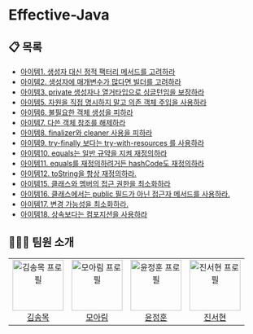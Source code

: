 # Effective-Java

## 📋 목록
- [아이템1. 생성자 대신 정적 팩터리 메서드를 고려하라](https://github.com/kakao-tech-study/Effective-Java/blob/main/Chapter2-Object-creation-and-destruction/%EC%95%84%EC%9D%B4%ED%85%9C1.%20%EC%83%9D%EC%84%B1%EC%9E%90%20%EB%8C%80%EC%8B%A0%20%EC%A0%95%EC%A0%81%20%ED%8C%A9%ED%84%B0%EB%A6%AC%20%EB%A9%94%EC%84%9C%EB%93%9C%EB%A5%BC%20%EA%B3%A0%EB%A0%A4%ED%95%98%EB%9D%BC.md)
- [아이템2. 생성자에 매개변수가 많다면 빌더를 고려하라](https://github.com/kakao-tech-study/Effective-Java/blob/main/Chapter2-Object-creation-and-destruction/%EC%95%84%EC%9D%B4%ED%85%9C2.%20%EC%83%9D%EC%84%B1%EC%9E%90%EC%97%90%20%EB%A7%A4%EA%B0%9C%EB%B3%80%EC%88%98%EA%B0%80%20%EB%A7%8E%EB%8B%A4%EB%A9%B4%20%EB%B9%8C%EB%8D%94%EB%A5%BC%20%EA%B3%A0%EB%A0%A4%ED%95%98%EB%9D%BC.md)
- [아이템3. private 생성자나 열거타입으로 싱글턴임을 보장하라](https://github.com/kakao-tech-study/Effective-Java/blob/main/Chapter2-Object-creation-and-destruction/%EC%95%84%EC%9D%B4%ED%85%9C3.%20private%20%EC%83%9D%EC%84%B1%EC%9E%90%EB%82%98%20%EC%97%B4%EA%B1%B0%20%ED%83%80%EC%9E%85%EC%9C%BC%EB%A1%9C%20%EC%8B%B1%EA%B8%80%ED%84%B4%EC%9E%84%EC%9D%84%20%EB%B3%B4%EC%A6%9D%ED%95%98%EB%9D%BC.md)
- [아이템5. 자원을 직접 명시하지 말고 의존 객체 주입을 사용하라](https://github.com/kakao-tech-study/Effective-Java/blob/main/Chapter2-Object-creation-and-destruction/%E1%84%8B%E1%85%A1%E1%84%8B%E1%85%B5%E1%84%90%E1%85%A6%E1%86%B75.%20%E1%84%8C%E1%85%A1%E1%84%8B%E1%85%AF%E1%86%AB%E1%84%8B%E1%85%B3%E1%86%AF%20%E1%84%8C%E1%85%B5%E1%86%A8%E1%84%8C%E1%85%A5%E1%86%B8%20%E1%84%86%E1%85%A7%E1%86%BC%E1%84%89%E1%85%B5%E1%84%92%E1%85%A1%E1%84%8C%E1%85%B5%20%E1%84%86%E1%85%A1%E1%86%AF%E1%84%80%E1%85%A9%20%E1%84%8B%E1%85%B4%E1%84%8C%E1%85%A9%E1%86%AB%20%E1%84%80%E1%85%A2%E1%86%A8%E1%84%8E%E1%85%A6%20%E1%84%8C%E1%85%AE%E1%84%8B%E1%85%B5%E1%86%B8%E1%84%8B%E1%85%B3%E1%86%AF%20%E1%84%89%E1%85%A1%E1%84%8B%E1%85%AD%E1%86%BC%E1%84%92%E1%85%A1%E1%84%85%E1%85%A1.md)
- [아이템6. 불필요한 객체 생성을 피하라](https://github.com/kakao-tech-study/Effective-Java/blob/main/Chapter2-Object-creation-and-destruction/%EC%95%84%EC%9D%B4%ED%85%9C6.%20%EB%B6%88%ED%95%84%EC%9A%94%ED%95%9C%20%EA%B0%9D%EC%B2%B4%20%EC%83%9D%EC%84%B1%EC%9D%84%20%ED%94%BC%ED%95%98%EB%9D%BC.md)
- [아이템7. 다쓴 객체 참조를 해제하라](https://github.com/kakao-tech-study/Effective-Java/blob/main/Chapter2-Object-creation-and-destruction/%EC%95%84%EC%9D%B4%ED%85%9C7.%20%EB%8B%A4%EC%93%B4%20%EA%B0%9D%EC%B2%B4%20%EC%B0%B8%EC%A1%B0%EB%A5%BC%20%ED%95%B4%EC%A0%9C%ED%95%98%EB%9D%BC.md)
- [아이템8. finalizer와 cleaner 사용을 피하라](https://github.com/kakao-tech-study/Effective-Java/blob/main/Chapter2-Object-creation-and-destruction/%E1%84%8B%E1%85%A1%E1%84%8B%E1%85%B5%E1%84%90%E1%85%A6%E1%86%B78.%20finalizer%E1%84%8B%E1%85%AA%20cleaner%20%E1%84%89%E1%85%A1%E1%84%8B%E1%85%AD%E1%86%BC%E1%84%8B%E1%85%B3%E1%86%AF%20%E1%84%91%E1%85%B5%E1%84%92%E1%85%A1%E1%84%85%E1%85%A1.md)
- [아이템9. try-finally 보다는 try-with-resources 를 사용하라](https://github.com/kakao-tech-study/Effective-Java/blob/main/Chapter2-Object-creation-and-destruction/%EC%95%84%EC%9D%B4%ED%85%9C9.%20try-finally%20%EB%B3%B4%EB%8B%A4%EB%8A%94%20try-with-resources%20%EB%A5%BC%20%EC%82%AC%EC%9A%A9%ED%95%98%EB%9D%BC.md)
- [아이템10. equals는 일반 규약을 지켜 재정의하라](https://github.com/kakao-tech-study/Effective-Java/blob/main/Chapter3-Methods-Common-to-All-Objects/%EC%95%84%EC%9D%B4%ED%85%9C10.%20equals%EB%8A%94%20%EC%9D%BC%EB%B0%98%20%EA%B7%9C%EC%95%BD%EC%9D%84%20%EC%A7%80%EC%BC%9C%20%EC%9E%AC%EC%A0%95%EC%9D%98%ED%95%98%EB%9D%BC.md)
- [아이템11. equals를 재정의하려거든 hashCode도 재정의하라](https://github.com/kakao-tech-study/Effective-Java/blob/main/Chapter3-Methods-Common-to-All-Objects/%EC%95%84%EC%9D%B4%ED%85%9C11.%20equals%EB%A5%BC%20%EC%9E%AC%EC%A0%95%EC%9D%98%ED%95%98%EB%A0%A4%EA%B1%B0%EB%93%A0%20hashCode%EB%8F%84%20%EC%9E%AC%EC%A0%95%EC%9D%98%ED%95%98%EB%9D%BC.md)
- [아이템12. toString을 항상 재정의하라.](https://github.com/kakao-tech-study/Effective-Java/blob/main/Chapter3-Methods-Common-to-All-Objects/%EC%95%84%EC%9D%B4%ED%85%9C12.%20toString%EC%9D%84%20%ED%95%AD%EC%83%81%20%EC%9E%AC%EC%A0%95%EC%9D%98%ED%95%98%EB%9D%BC.md)
- [아이템15. 클래스와 멤버의 접근 권한을 최소화하라](https://github.com/kakao-tech-study/Effective-Java/blob/main/Chapter4-Classes-and-Interfaces/%EC%95%84%EC%9D%B4%ED%85%9C15.%20%ED%81%B4%EB%9E%98%EC%8A%A4%EC%99%80%20%EB%A9%A4%EB%B2%84%EC%9D%98%20%EC%A0%91%EA%B7%BC%20%EA%B6%8C%ED%95%9C%EC%9D%84%20%EC%B5%9C%EC%86%8C%ED%99%94%ED%95%98%EB%9D%BC.md)
- [아이템16. 클래스에서는 public 필드가 아닌 접근자 메서드를 사용하라.](https://github.com/kakao-tech-study/Effective-Java/blob/main/Chapter4-Classes-and-Interfaces/%EC%95%84%EC%9D%B4%ED%85%9C16.%20%ED%81%B4%EB%9E%98%EC%8A%A4%EC%97%90%EC%84%9C%EB%8A%94%20public%20%ED%95%84%EB%93%9C%EA%B0%80%20%EC%95%84%EB%8B%8C%20%EC%A0%91%EA%B7%BC%EC%9E%90%20%EB%A9%94%EC%84%9C%EB%93%9C%EB%A5%BC%20%EC%82%AC%EC%9A%A9%ED%95%98%EB%9D%BC.md)
- [아이템17. 변경 가능성을 최소화하라.](https://github.com/kakao-tech-study/Effective-Java/blob/main/Chapter4-Classes-and-Interfaces/%EC%95%84%EC%9D%B4%ED%85%9C17.%20%EB%B3%80%EA%B2%BD%20%EA%B0%80%EB%8A%A5%EC%84%B1%EC%9D%84%20%EC%B5%9C%EC%86%8C%ED%99%94%ED%95%98%EB%9D%BC.md)
- [아이템18. 상속보다는 컴포지션을 사용하라](https://github.com/kakao-tech-study/Effective-Java/blob/main/Chapter4-Classes-and-Interfaces/%EC%95%84%EC%9D%B4%ED%85%9C18.%20%EC%83%81%EC%86%8D%EB%B3%B4%EB%8B%A4%EB%8A%94%20%EC%BB%B4%ED%8F%AC%EC%A7%80%EC%85%98%EC%9D%84%20%EC%82%AC%EC%9A%A9%ED%95%98%EB%9D%BC.md)

## 🧑‍🤝‍🧑 팀원 소개
<div >
 <table>
   <tr>
     <td align="center" width="25%">
       <img src="https://avatars.githubusercontent.com/u/51540711?v=4" width="100" height="100" alt="김송목 프로필"><br>
       <a href="https://github.com/kimsongmok" target="_blank">김송목</a><br>
     </td>
<td align="center" width="25%">
       <img src="https://avatars.githubusercontent.com/u/159447466?v=4" width="100" height="100" alt="모아림 프로필"><br>
       <a href="https://github.com/ariimo" target="_blank">모아림</a><br>
     </td>
<td align="center" width="25%">
       <img src="https://avatars.githubusercontent.com/u/76200940?v=4" width="100" height="100" alt="윤정훈 프로필"><br>
       <a href="https://github.com/yunjunghun0116" target="_blank">윤정훈</a><br>
     </td>
     <td align="center" width="25%">
       <img src="https://avatars.githubusercontent.com/u/121755257?v=4" width="100" height="100" alt="진서현 프로필"><br>
       <a href="https://github.com/jinseohyun1228" target="_blank">진서현</a><br>
     </td>
   </tr>
 </table>
</div>
